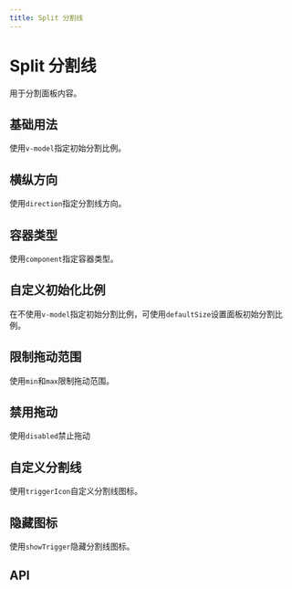 ```yaml
---
title: Split 分割线
---
```


# Split 分割线

用于分割面板内容。

## 基础用法

使用`v-model`指定初始分割比例。

<demo path="./def.vue" />

## 横纵方向

使用`direction`指定分割线方向。

<demo path="./direction.vue" />

## 容器类型

使用`component`指定容器类型。

<demo path="./componentSplit.vue" />

## 自定义初始化比例

在不使用`v-model`指定初始分割比例，可使用`defaultSize`设置面板初始分割比例。

<demo path="./customSize.vue" />

## 限制拖动范围

使用`min`和`max`限制拖动范围。

<demo path="./limitSplit.vue" />

## 禁用拖动

使用`disabled`禁止拖动

<demo path="./disabledSplit.vue" />

## 自定义分割线

使用`triggerIcon`自定义分割线图标。

<demo path="./customSplit.vue" />

## 隐藏图标

使用`showTrigger`隐藏分割线图标。

<demo path="./hideSplit.vue" />

## API

<API src="./split.json" lang="zh"></API>